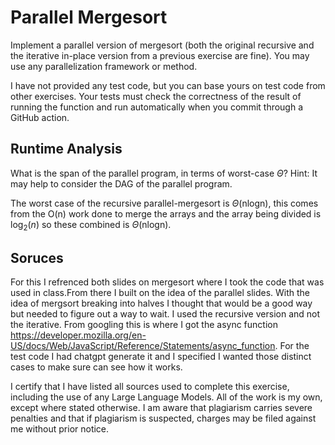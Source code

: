 # Parallel Mergesort

Implement a parallel version of mergesort (both the original recursive and the
iterative in-place version from a previous exercise are fine). You may use any
parallelization framework or method.

I have not provided any test code, but you can base yours on test code from
other exercises. Your tests must check the correctness of the result of running
the function and run automatically when you commit through a GitHub action.

## Runtime Analysis

What is the span of the parallel program, in terms of worst-case $\Theta$? Hint:
It may help to consider the DAG of the parallel program.

The worst case of the recursive parallel-mergesort is $\Theta$(nlogn), this comes from the O(n) work done to merge the arrays and the array being divided is $\log_2(n)$ so these combined is $\Theta$(nlogn). 

## Soruces 
For this I refrenced both slides on mergesort where I took the code that was used in class.From there I built on the idea of the parallel slides. With the idea of mergsort breaking into halves I thought that would be a good way but needed to figure out a way to wait. I used the recursive version and not the iterative. From googling this is where I got the async function https://developer.mozilla.org/en-US/docs/Web/JavaScript/Reference/Statements/async_function. For the test code I had chatgpt generate it and I specified I wanted those distinct cases to make sure can see how it works. 

I certify that I have listed all sources used to complete this exercise, including the use of any Large Language Models. All of the work is my own, except where stated otherwise. I am aware that plagiarism carries severe penalties and that if plagiarism is suspected, charges may be filed against me without prior notice.
